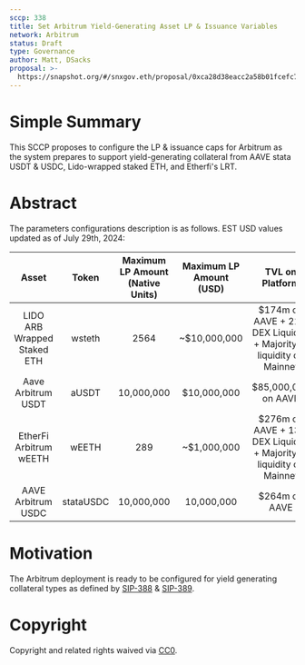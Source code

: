 ```yaml
---
sccp: 338
title: Set Arbitrum Yield-Generating Asset LP & Issuance Variables
network: Arbitrum
status: Draft
type: Governance
author: Matt, DSacks
proposal: >-
  https://snapshot.org/#/snxgov.eth/proposal/0xca28d38eacc2a58b01fcefc7e2332612ee638d39ea56b750a1ea6c69a6498414
---
```

# Simple Summary
This SCCP proposes to configure the LP & issuance caps for Arbitrum as the system prepares to support yield-generating collateral from AAVE stata USDT & USDC, Lido-wrapped staked ETH, and Etherfi's LRT.

# Abstract
The parameters configurations description is as follows. EST USD values updated as of July 29th, 2024:

|            Asset            |  Token | Maximum LP Amount (Native Units) | Maximum LP Amount (USD) |                            TVL on Platform                           | Issuance Ratio | Liquidation Ratio |
|:---------------------------:|:------:|:--------------------------------:|:-----------------------:|:--------------------------------------------------------------------:|:--------------:|:-----------------:|
| LIDO ARB Wrapped Staked ETH | wsteth |              2564                |       ~$10,000,000       | $174m on AAVE + 21m DEX Liquidity + Majority of liquidity on Mainnet |      200%      |        135%       |
|      Aave Arbitrum USDT     |  aUSDT |           10,000,000              |        $10,000,000       |                          $85,000,000 on AAVE                         |      130%      |        110%       |
|    EtherFi Arbitrum wEETH   |  wEETH |               289                |       ~$1,000,000       | $276m on AAVE + 13m DEX Liquidity + Majority of liquidity on Mainnet |      250%      |        150%       |
|      AAVE Arbitrum USDC     | stataUSDC |            10,000,000            |        10,000,000       |                             $264m on AAVE                             |      130%      |        110%       |       


# Motivation
The Arbitrum deployment is ready to be configured for yield generating collateral types as defined by [SIP-388](https://sips.synthetix.io/sips/sip-388/) & [SIP-389](https://sips.sinthetix.io/sips/sip-389/).

# Copyright
Copyright and related rights waived via [CC0](https://creativecommons.org/publicdomain/zero/1.0/).
